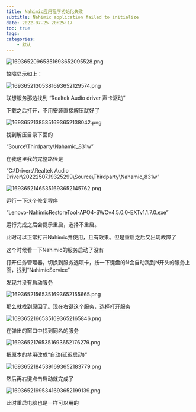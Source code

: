 ```yaml
---
title: Nahimic应用程序初始化失败
subtitle: Nahimic application failed to initialize
date: 2022-07-25 20:25:17
toc: true
tags: 
categories: 
    - 默认
---
```



![16936520965351693652095528.png](https://raw.githubusercontent.com/james-curtis/james-curtis.github.io/main/static/images/16936520965351693652095528.png)


故障显示如上：

![16936521305381693652129574.png](https://raw.githubusercontent.com/james-curtis/james-curtis.github.io/main/static/images/16936521305381693652129574.png)

联想服务那边找到 “Realtek Audio driver 声卡驱动”

下载之后打开，不用安装直接解压就好了

![16936521385351693652138042.png](https://raw.githubusercontent.com/james-curtis/james-curtis.github.io/main/static/images/16936521385351693652138042.png)

找到解压目录下面的

“Source\Thirdparty\Nahamic_831w”

在我这里我的完整路径是

“C:\Drivers\Realtek Audio Driver\20222507.19325299\Source\Thirdparty\Nahamic_831w”

![16936521465351693652145762.png](https://raw.githubusercontent.com/james-curtis/james-curtis.github.io/main/static/images/16936521465351693652145762.png)

 运行一下这个修复程序

“Lenovo-NahimicRestoreTool-APO4-SWCv4.5.0.0-EXTv1.1.7.0.exe”

运行完成之后会提示重启，选择不重启。

此时可以正常打开Nahimic并使用，且有效果。但是重启之后又出现故障了

这个时候看一下Nahimic的服务启动了没有

打开任务管理器，切换到服务选项卡，按一下键盘的N会自动跳到N开头的服务上面，找到“NahimicService”

发现并没有启动服务

![16936521565351693652155665.png](https://raw.githubusercontent.com/james-curtis/james-curtis.github.io/main/static/images/16936521565351693652155665.png)

 那么就找到原因了。现在右键这个服务，选择打开服务

![16936521665351693652165846.png](https://raw.githubusercontent.com/james-curtis/james-curtis.github.io/main/static/images/16936521665351693652165846.png)

在弹出的窗口中找到同名的服务 

![16936521765351693652176279.png](https://raw.githubusercontent.com/james-curtis/james-curtis.github.io/main/static/images/16936521765351693652176279.png)

 把原本的禁用改成“自动(延迟启动)”

![16936521845391693652183779.png](https://raw.githubusercontent.com/james-curtis/james-curtis.github.io/main/static/images/16936521845391693652183779.png)

 然后再右键点击启动就完成了

![16936521995341693652199139.png](https://raw.githubusercontent.com/james-curtis/james-curtis.github.io/main/static/images/16936521995341693652199139.png)

此时重启电脑也是一样可以用的 